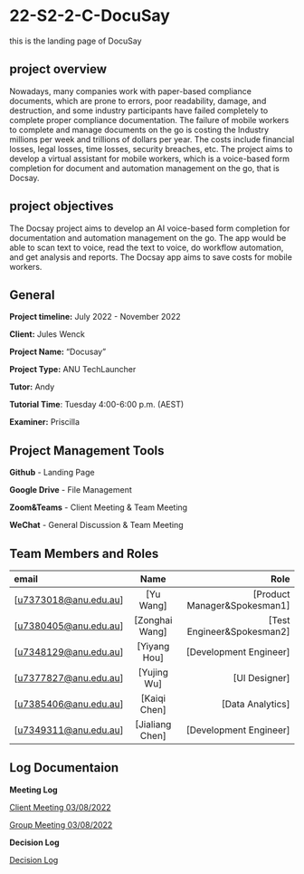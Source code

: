 # 22-S2-2-C-DocuSay
this is the landing page of DocuSay


## project overview

Nowadays, many companies work with paper-based compliance documents, which are prone to errors, poor readability, damage, and destruction, and some industry participants have failed completely to complete proper compliance documentation. The failure of mobile workers to complete and manage documents on the go is costing the Industry millions per week and trillions of dollars per year. The costs include financial losses, legal losses, time losses, security breaches, etc. The project aims to develop a virtual assistant for mobile workers, which is a voice-based form completion for document and automation management on the go, that is Docsay.


## project objectives

The Docsay project aims to develop an AI voice-based form completion for documentation
and automation management on the go. The app would be able to scan text to voice, read the text to voice, do workflow automation, and get analysis and reports. The Docsay app aims to save costs for mobile workers.


## General
**Project timeline:** July 2022 - November 2022

**Client:**  Jules Wenck

**Project Name:** “Docusay”

**Project Type:**  ANU TechLauncher

**Tutor:** Andy

**Tutorial Time**: Tuesday 4:00-6:00 p.m. (AEST)

**Examiner:** Priscilla


## Project Management Tools
**Github** - Landing Page

**Google Drive** - File Management

**Zoom&Teams** - Client Meeting & Team Meeting

**WeChat** - General Discussion & Team Meeting

## Team Members and Roles

| email        |      Name      |                   Role |
|:-----------|:--------------:|-----------------------:|
| [u7373018@anu.edu.au] |   [Yu Wang]    |      [Product Manager&Spokesman1] |
| [u7380405@anu.edu.au] | [Zonghai Wang] |          [Test Engineer&Spokesman2] |
| [u7348129@anu.edu.au] |  [Yiyang Hou]  | [Development Engineer] |
| [u7377827@anu.edu.au] |  [Yujing Wu]   |        [UI Designer] |
| [u7385406@anu.edu.au] |  [Kaiqi Chen]   |        [Data Analytics] |
| [u7349311@anu.edu.au] |  [Jialiang Chen]   |        [Development Engineer] |


## Log Documentaion
**Meeting Log** 

[Client Meeting 03/08/2022](#Log-Documentaion/Client-Meeting.md) 

[Group Meeting 03/08/2022](#Log-DocumentaionGroup-Meeting.md) 

**Decision Log**

[Decision Log ](#Log-Documentaion/Decision-Log.md)




